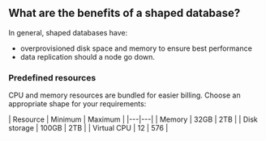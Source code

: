 ## What are the benefits of a shaped database?

In general, shaped databases have:
* overprovisioned disk space and memory to ensure best performance
* data replication should a node go down.

### Predefined resources

CPU and memory resources are bundled for easier billing. Choose an appropriate shape for your requirements:

| Resource | Minimum | Maximum |
|---|---|
| Memory | 32GB | 2TB |
| Disk storage | 100GB | 2TB |
| Virtual CPU | 12 | 576 |
